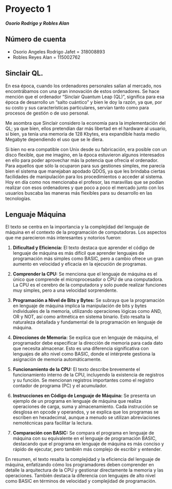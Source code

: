 # Proyecto 1

**_Osorio Rodrigo y Robles Alan_**

## Número de cuenta
- Osorio Angeles Rodrigo Jafet = 318008893
- Robles Reyes Alan = 115002762

## Sinclair QL. 

En esa época, cuando los ordenadores personales salían al mercado, nos encontrábamos con una gran innovación de estos ordenadores. Se hace mención que el ordenador “Sinclair Quantum Leap (QL)”, significa para esa época de desarrollo un “salto cuántico” y bien le doy la razón, ya que, por su costo y sus características particulares, servían tanto como para procesos de gestión o de uso personal. 

Me asombra que Sinclair considero la economía para la implementación del QL; ya que bien, ellos pretendían dar más libertad en el hardware al usuario, si bien, ya tenía una memoria de 128 Kbytes, era expandible hasta medio Megabyte dependiendo el uso que se le diera. 

Si bien no era compatible con Unix desde su fabricación, era posible con un disco flexible, que me imagino, en la época estuvieron algunos interesados en ello para poder aprovechar más la potencia que ofrecía el ordenador. Para aquellos que sólo la ocuparon para sus gestiones simples, me parecía bien el sistema que manejaban apodado QDOS, ya que les brindaba ciertas facilidades de manipulación para los procedimientos o acceder al sistema. Hoy en día como nos mencionaba el profesor, las maravillas que se podían realizar con esos ordenadores y que poco a poco el mercado junto con los usuarios buscaba las maneras más flexibles para su desarrollo en las tecnologías. 

## Lenguaje Máquina

El texto se centra en la importancia y la complejidad del lenguaje de máquina en el contexto de la programación de computadoras. Los aspectos que me parecieron más interesantes y notorios fueron:

1) **Dificultad y Eficiencia:** El texto destaca que aprender el código de lenguaje de máquina es más difícil que aprender lenguajes de programación más simples como BASIC, pero a cambio ofrece un gran aumento en velocidad y eficacia en la ejecución de programas.

2) **Comprender la CPU:** Se menciona que el lenguaje de máquina es el único que comprende el microprocesador o CPU de una computadora. La CPU es el cerebro de la computadora y solo puede realizar funciones muy simples, pero a una velocidad sorprendente.

3) **Programación a Nivel de Bits y Bytes:** Se subraya que la programación en lenguaje de máquina implica la manipulación de bits y bytes individuales de la memoria, utilizando operaciones lógicas como AND, OR y NOT, así como aritmética en sistema binario. Esto resalta la naturaleza detallada y fundamental de la programación en lenguaje de máquina.

4) **Direcciones de Memoria:** Se explica que en lenguaje de máquina, el programador debe especificar la dirección de memoria para cada dato que necesita almacenar. Esto es una diferencia significativa con lenguajes de alto nivel como BASIC, donde el intérprete gestiona la asignación de memoria automáticamente.

5) **Funcionamiento de la CPU:** El texto describe brevemente el funcionamiento interno de la CPU, incluyendo la existencia de registros y su función. Se mencionan registros importantes como el registro contador de programa (PC) y el acumulador.

6) **Instrucciones en Código de Lenguaje de Máquina:** Se presenta un ejemplo de un programa en lenguaje de máquina que realiza operaciones de carga, suma y almacenamiento. Cada instrucción se desglosa en opcode y operandos, y se explica que los programas se escriben en hexadecimal, aunque a menudo se utilizan abreviaciones nemotécnicas para facilitar la lectura.

7) **Comparación con BASIC:** Se compara el programa en lenguaje de máquina con su equivalente en el lenguaje de programación BASIC, destacando que el programa en lenguaje de máquina es más conciso y rápido de ejecutar, pero también más complejo de escribir y entender.

En resumen, el texto resalta la complejidad y la eficiencia del lenguaje de máquina, enfatizando cómo los programadores deben comprender en detalle la arquitectura de la CPU y gestionar directamente la memoria y las operaciones. También destaca la diferencia con lenguajes de alto nivel como BASIC en términos de velocidad y complejidad de programación.
